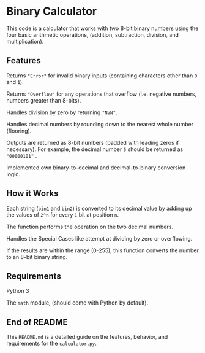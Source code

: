 # Binary Calculator
This code is a calculator that works with two 8-bit binary numbers using the four basic arithmetic operations, (addition, subtraction, division, and multiplication).

## Features 
Returns `"Error"` for invalid binary inputs (containing characters other than `0` and `1`).

Returns `"Overflow"` for any operations that overflow (i.e. negative numbers, numbers greater than 8-bits).

Handles division by zero by returning `"NaN"`.

Handles decimal numbers by rounding down to the nearest whole number (flooring).

Outputs are returned as 8-bit numbers (padded with leading zeros if necessary). For example, the decimal number `5` should be returned as `"00000101"` .

Implemented own binary-to-decimal and decimal-to-binary conversion logic.

## How it Works 
Each string (`bin1` and `bin2`) is converted to its decimal value by adding up the values of `2^n` for every `1` bit at position `n`. 

The function performs the operation on the two decimal numbers.

Handles the Special Cases like attempt at dividing by zero or overflowing.

If the results are within the range (0-255), this function converts the number to an 8-bit binary string.

## Requirements
Python 3

The `math` module, (should come with Python by default).


## End of README
This `README.md` is a detailed guide on the features, behavior, and requirements for the `calculator.py`. 